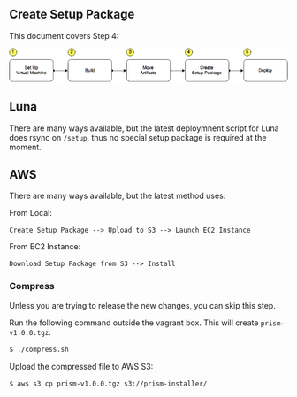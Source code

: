 ## Create Setup Package

This document covers Step 4:

![/docs/prism-build-to-deploy.png](/docs/prism-build-to-deploy.png)

## Luna

There are many ways available, but the latest deploymnent script for Luna does rsync on `/setup`, thus no special setup package is required at the moment.

## AWS

There are many ways available, but the latest method uses:

From Local:

```
Create Setup Package --> Upload to S3 --> Launch EC2 Instance
```

From EC2 Instance:

```
Download Setup Package from S3 --> Install
```

### Compress

Unless you are trying to release the new changes, you can skip this step.

Run the following command outside the vagrant box. This will create `prism-v1.0.0.tgz`.

```bash
$ ./compress.sh
```

Upload the compressed file to AWS S3:

```bash
$ aws s3 cp prism-v1.0.0.tgz s3://prism-installer/
```
